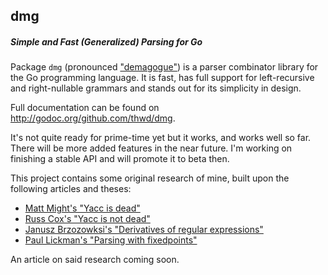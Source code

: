 ## dmg
##### Simple and Fast (Generalized) Parsing for Go

Package `dmg` (pronounced ["demagogue"](http://en.wikipedia.org/wiki/Demagogue)) is a parser combinator library for the Go programming language. It is fast, has full support for left-recursive and right-nullable grammars and stands out for its simplicity in design.

Full documentation can be found on http://godoc.org/github.com/thwd/dmg.

It's not quite ready for prime-time yet but it works, and works well so far. There will be more added features in the near future. I'm working on finishing a stable API and will promote it to beta then.

This project contains some original research of mine, built upon the following articles and theses:
 * [Matt Might's "Yacc is dead"](http://matt.might.net/articles/parsing-with-derivatives/)
 * [Russ Cox's "Yacc is not dead"](http://research.swtch.com/yaccalive)
 * [Janusz Brzozowksi's "Derivatives of regular expressions"](http://dl.acm.org/citation.cfm?doid=321239.321249)
 * [Paul Lickman's "Parsing with fixedpoints"](https://sites.google.com/a/lickman.com/paul-lickman/)

An article on said research coming soon.
